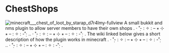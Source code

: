 # ChestShops
![minecraft___chest_of_loot_by_starap_d7r4lmy-fullview](https://user-images.githubusercontent.com/69723698/114266519-a84fcb80-99ee-11eb-9424-1e061d16baa6.png)
A small bukkit and nms plugin to allow server members to have their own shops
. ⋅ ˚̣- : ✧ : – ⭒ ⊹ ⭒ – : ✧ : -˚̣⋅ .. ⋅ ˚̣- : ✧ : – ⭒ ⊹ ⭒ – : ✧ : -˚̣⋅ .
The wiki linked below gives a short description of how the plugin works in minecraft 
. ⋅ ˚̣- : ✧ : – ⭒ ⊹ ⭒ – : ✧ : -˚̣⋅ .. ⋅ ˚̣- : ✧ : – ⭒ ⊹ ⭒ – : ✧ : -˚̣⋅ .
